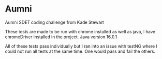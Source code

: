 # Aumni
 Aumni SDET coding challenge from Kade Stewart

These tests are made to be run with chrome installed as well as java, I have chromeDriver installed in the project. 
Java version 16.0.1 

All of these tests pass individually but I ran into an issue with testNG where I could not run all tests at the same time. One would pass and fail the others. 
